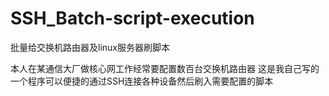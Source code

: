 # SSH_Batch-script-execution
批量给交换机路由器及linux服务器刷脚本

本人在某通信大厂做核心网工作经常要配置数百台交换机路由器
这是我自己写的一个程序可以便捷的通过SSH连接各种设备然后刷入需要配置的脚本
